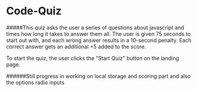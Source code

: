 # Code-Quiz


#####This quiz asks the user a series of questions about javascript and times how long it takes to answer them all. The user is given 75 seconds to start out with, and each wrong answer results in a 10-second penalty. Each correct answer gets an additional +5 added to the score.

To start the quiz, the user clicks the "Start Quiz" button on the landing page.

######Still progress in working on local storage and scoring part and also the options radio inputs
